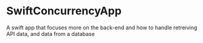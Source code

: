 # SwiftConcurrencyApp
A swift app that focuses more on the back-end and how to handle retreiving API data, and data from a database  
